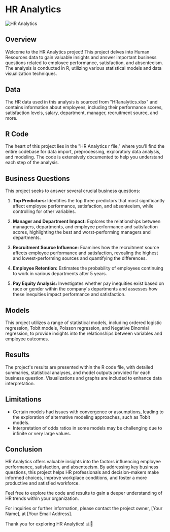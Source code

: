 # HR Analytics

![HR Analytics](https://www.valamis.com/wp-content/uploads/2022/09/hr-analytics.png)

## Overview
Welcome to the HR Analytics project! This project delves into Human Resources data to gain valuable insights and answer important business questions related to employee performance, satisfaction, and absenteeism. The analysis is conducted in R, utilizing various statistical models and data visualization techniques.

## Data
The HR data used in this analysis is sourced from "HRanalytics.xlsx" and contains information about employees, including their performance scores, satisfaction levels, salary, department, manager, recruitment source, and more.

## R Code
The heart of this project lies in the "HR Analytics r file," where you'll find the entire codebase for data import, preprocessing, exploratory data analysis, and modeling. The code is extensively documented to help you understand each step of the analysis.

## Business Questions
This project seeks to answer several crucial business questions:

1. **Top Predictors:** Identifies the top three predictors that most significantly affect employee performance, satisfaction, and absenteeism, while controlling for other variables.

2. **Manager and Department Impact:** Explores the relationships between managers, departments, and employee performance and satisfaction scores, highlighting the best and worst-performing managers and departments.

3. **Recruitment Source Influence:** Examines how the recruitment source affects employee performance and satisfaction, revealing the highest and lowest-performing sources and quantifying the differences.

4. **Employee Retention:** Estimates the probability of employees continuing to work in various departments after 5 years.

5. **Pay Equity Analysis:** Investigates whether pay inequities exist based on race or gender within the company's departments and assesses how these inequities impact performance and satisfaction.

## Models
This project utilizes a range of statistical models, including ordered logistic regression, Tobit models, Poisson regression, and Negative Binomial regression, to provide insights into the relationships between variables and employee outcomes.

## Results
The project's results are presented within the R code file, with detailed summaries, statistical analyses, and model outputs provided for each business question. Visualizations and graphs are included to enhance data interpretation.

## Limitations
- Certain models had issues with convergence or assumptions, leading to the exploration of alternative modeling approaches, such as Tobit models.
- Interpretation of odds ratios in some models may be challenging due to infinite or very large values.

## Conclusion
HR Analytics offers valuable insights into the factors influencing employee performance, satisfaction, and absenteeism. By addressing key business questions, this project helps HR professionals and decision-makers make informed choices, improve workplace conditions, and foster a more productive and satisfied workforce.

Feel free to explore the code and results to gain a deeper understanding of HR trends within your organization.

For inquiries or further information, please contact the project owner, [Your Name], at [Your Email Address].

Thank you for exploring HR Analytics! 📊👥
